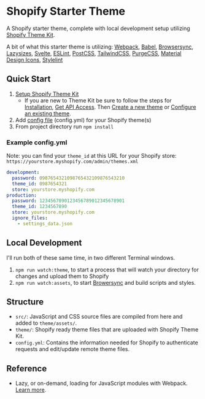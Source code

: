 # Shopify Starter Theme

A Shopify starter theme, complete with local development setup utilizing [Shopify Theme Kit](https://shopify.github.io/).

A bit of what this starter theme is utilizing:
[Webpack](https://webpack.js.org/),
[Babel](https://babeljs.io/),
[Browsersync](https://browsersync.io/),
[Lazysizes](https://github.com/aFarkas/lazysizes),
[Svelte](https://svelte.dev/),
[ESLint](https://eslint.org/),
[PostCSS](https://postcss.org/),
[TailwindCSS](https://tailwindcss.com/),
[PurgeCSS](https://purgecss.com/),
[Material Design Icons](https://google.github.io/material-design-icons/#icon-font-for-the-web),
[Stylelint](https://stylelint.io/)

## Quick Start

1. [Setup Shopify Theme Kit](https://shopify.github.io/themekit/)
    - If you are new to Theme Kit be sure to follow the steps for [Installation](https://shopify.github.io/themekit/#installation), [Get API Access](https://shopify.github.io/themekit/#get-api-access). Then [Create a new theme](https://shopify.github.io/themekit/#create-a-new-theme) or [Configure an existing theme](https://shopify.github.io/themekit/#configure-an-existing-theme).
2. Add [config file](https://shopify.github.io/themekit/configuration/) (config.yml) for your Shopify theme(s)
3. From project directory run `npm install`

### Example config.yml

Note: you can find your `theme_id` at this URL for your Shopify store: `https://yourstore.myshopify.com/admin/themes.xml`

```yml
development:
  password: 0987654321098765432109876543210
  theme_id: 0987654321
  store: yourstore.myshopify.com
production:
  password: 1234567890123456789012345678901
  theme_id: 1234567890
  store: yourstore.myshopify.com
  ignore_files:
    - settings_data.json
```

## Local Development

I'll run both of these same time, in two different Terminal windows.

1. `npm run watch:theme`, to start a process that will watch your directory for changes and upload them to Shopify
2. `npm run watch:assets`, to start [Browersync](https://browsersync.io/) and build scripts and styles.

## Structure

- `src/`: JavaScript and CSS source files are compiled from here and added to `theme/assets/`.
- `theme/`: Shopify ready theme files that are uploaded with Shopify Theme Kit.
- `config.yml`: Contains the information needed for Shopify to authenticate requests and edit/update remote theme files.

## Reference

- Lazy, or on-demand, loading for JavaScript modules with Webpack. [Learn more](https://webpack.js.org/guides/lazy-loading/).

